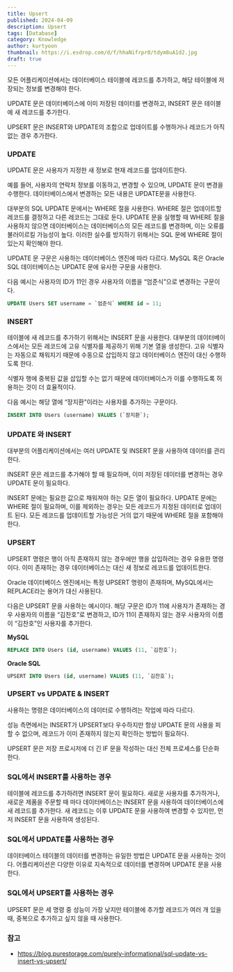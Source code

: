 ```yaml
---
title: Upsert
published: 2024-04-09
description: Upsert
tags: [Database]
category: Knowledge
author: kurtyoon
thumbnail: https://i.esdrop.com/d/f/hhaNifrpr0/tdym8uA1d2.jpg
draft: true
---
```


모든 어플리케이션에서는 데이터베이스 테이블에 레코드를 추가하고, 해당 테이블에 저장되는 정보를 변경해야 한다.

UPDATE 문은 데이터베이스에 이미 저장된 데이터를 변경하고, INSERT 문은 테이블에 새 레코드를 추가한다.

UPSERT 문은 INSERT와 UPDATE의 조합으로 업데이트를 수행하거나 레코드가 아직 없는 경우 추가한다.

### UPDATE

UPDATE 문은 사용자가 지정한 새 정보로 현재 레코드를 업데이트한다.

예를 들어, 사용자의 연락처 정보를 이동하고, 변경할 수 있으며, UPDATE 문이 변경을 수행한다. 데이터베이스에서 변경하는 모든 내용은 UPDATE문을 사용한다.

대부분의 SQL UPDATE 문에서는 WHERE 절을 사용한다. WHERE 절은 업데이트할 레코드를 결정하고 다른 레코드는 그대로 둔다. UPDATE 문을 실행할 때 WHERE 절을 사용하지 않으면 데이터베이스는 데이터베이스의 모든 레코드를 변경하며, 이는 오류를 불러이르킬 가능성이 높다. 이러한 실수를 방지하기 위해서는 SQL 문에 WHERE 절이 있는지 확인해야 한다.

UPDATE 문 구문은 사용하는 데이터베이스 엔진에 따라 다르다. MySQL 혹은 Oracle SQL 데이터베이스는 UPDATE 문에 유사한 구문을 사용한다.

다음 예시는 사용자의 ID가 11인 경우 사용자의 이름을 “엄준식”으로 변경하는 구문이다.

```sql
UPDATE Users SET username = `엄준식` WHERE id = 11;
```

### INSERT

테이블에 새 레코드를 추가하기 위해서는 INSERT 문을 사용한다. 대부분의 데이터베이스에서는 모든 레코드에 고유 식별자를 제공하기 위해 기본 열을 생성한다. 고유 식별자는 자동으로 채워지기 때문에 수동으로 삽입하지 않고 데이터베이스 엔진이 대신 수행하도록 한다.

식별자 행에 중복된 값을 삽입할 수는 없기 때문에 데이터베이스가 이를 수행하도록 허용하는 것이 더 효율적이다.

다음 예시는 해당 열에 “장지환”이라는 사용자를 추가하는 구문이다.

```sql
INSERT INTO Users (username) VALUES (`장지환`);
```

### UPDATE 와 INSERT

대부분의 어플리케이션에서는 여러 UPDATE 및 INSERT 문을 사용하여 데이터를 관리한다.

INSERT 문은 레코드를 추가해야 할 때 필요하며, 이미 저장된 데이터를 변경하는 경우 UPDATE 문이 필요하다.

INSERT 문에는 필요한 값으로 채워져야 하는 모든 열이 필요하다. UPDATE 문에는 WHERE 절이 필요하며, 이를 제외하는 경우는 모든 레코드가 지정된 데이터로 업데이트 된다. 모든 레코드를 업데이트할 가능성은 거의 없기 때문에 WHERE 절을 포함해야 한다.

### UPSERT

UPSERT 명령은 행이 아직 존재하지 않는 경우에만 행을 삽입하려는 경우 유용한 명령이다. 이미 존재하는 경우 데이터베이스는 대신 새 정보로 레코드를 업데이트한다.

Oracle 데이터베이스 엔진에서는 특정 UPSERT 명령이 존재하며, MySQL에서는 REPLACE라는 용어가 대신 사용된다.

다음은 UPSERT 문을 사용하는 예시이다. 해당 구문은 ID가 11에 사용자가 존재하는 경우 사용자의 이름을 “김찬호”로 변경하고, ID가 11이 존재하지 않는 경우 사용자의 이름이 “김찬호”인 사용자를 추가한다.

**MySQL**

```sql
REPLACE INTO Users (id, username) VALUES (11, `김찬호`);
```

**Oracle SQL**

```sql
UPSERT INTO Users (id, username) VALUES (11, `김찬호`);
```

### UPSERT vs UPDATE & INSERT

사용하는 명령은 데이터베이스의 데이터로 수행하려는 작업에 따라 다르다.

성능 측면에서는 INSERT가 UPSERT보다 우수하지만 항상 UPDATE 문의 사용을 피할 수 없으며, 레코드가 이미 존재하지 않는지 확인하는 방법이 필요하다.

UPSERT 문은 저장 프로시저에 더 긴 IF 문을 작성하는 대신 전체 프로세스를 단순화 한다.

### SQL에서 INSERT를 사용하는 경우

테이블에 레코드를 추가하려면 INSERT 문이 필요하다. 새로운 사용자를 추가하거나, 새로운 제품을 주문할 때 마다 데이터베이스는 INSERT 문을 사용하여 데이터베이스에 새 레코드를 추가한다. 새 레코드는 이후 UPDATE 문을 사용하여 변경할 수 있지만, 먼저 INSERT 문을 사용하여 생성된다.

### SQL에서 UPDATE를 사용하는 경우

데이터베이스 테이블의 데이터를 변경하는 유일한 방법은 UPDATE 문을 사용하는 것이다. 어플리케이션은 다양한 이유로 지속적으로 데이터를 변경하며 UPDATE 문을 사용한다.

### SQL에서 UPSERT를 사용하는 경우

UPSERT 문은 세 명령 중 성능이 가장 낮지만 테이블에 추가할 레코드가 여러 개 있을 때, 중복으로 추가하고 싶지 않을 때 사용한다.

### 참고

- https://blog.purestorage.com/purely-informational/sql-update-vs-insert-vs-upsert/
